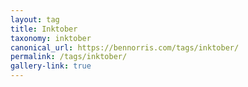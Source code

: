```yaml
---
layout: tag
title: Inktober
taxonomy: inktober
canonical_url: https://bennorris.com/tags/inktober/
permalink: /tags/inktober/
gallery-link: true
---
```

